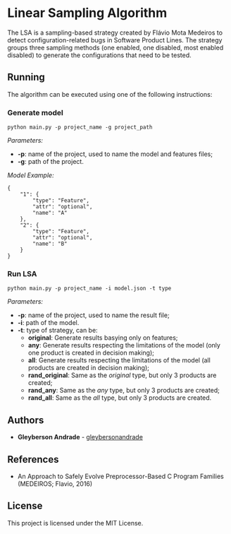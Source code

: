 # Linear Sampling Algorithm

The LSA is a sampling-based strategy created by Flávio Mota Medeiros to detect configuration-related bugs in Software Product Lines. 
The strategy groups three sampling methods (one enabled, one disabled, most enabled disabled) to generate the configurations that need to be tested.

## Running

The algorithm can be executed using one of the following instructions:

### Generate model

```
python main.py -p project_name -g project_path
```

*Parameters:*

 - **-p**: name of the project, used to name the model and features files;
 - **-g**: path of the project.

*Model Example:*

```
{
    "1": {
        "type": "Feature",
        "attr": "optional",
        "name": "A"
    },
    "2": {
        "type": "Feature",
        "attr": "optional",
        "name": "B"
    }
}
```

### Run LSA

```
python main.py -p project_name -i model.json -t type
```

*Parameters:*

 - **-p**: name of the project, used to name the result file;
 - **-i**: path of the model.
 - **-t**: type of strategy, can be:
   - **original**: Generate results basying only on features;
   - **any**: Generate results respecting the limitations of the model (only one product is created in decision making);
   - **all**: Generate results respecting the limitations of the model (all products are created in decision making);
   - **rand_original**: Same as the *original* type, but only 3 products are created;
   - **rand_any**: Same as the *any* type, but only 3 products are created;
   - **rand_all**: Same as the *all* type, but only 3 products are created.

## Authors

* **Gleyberson Andrade** - [gleybersonandrade](https://github.com/gleybersonandrade)

## References

* An Approach to Safely Evolve Preprocessor-Based C Program Families (MEDEIROS; Flavio, 2016)

## License

This project is licensed under the MIT License.
